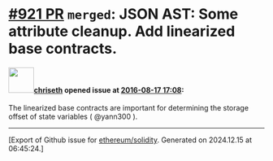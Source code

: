 # [\#921 PR](https://github.com/ethereum/solidity/pull/921) `merged`: JSON AST: Some attribute cleanup. Add linearized base contracts.

#### <img src="https://avatars.githubusercontent.com/u/9073706?v=4" width="50">[chriseth](https://github.com/chriseth) opened issue at [2016-08-17 17:08](https://github.com/ethereum/solidity/pull/921):

The linearized base contracts are important for determining the storage offset of state variables ( @yann300  ).





-------------------------------------------------------------------------------



[Export of Github issue for [ethereum/solidity](https://github.com/ethereum/solidity). Generated on 2024.12.15 at 06:45:24.]
